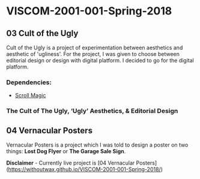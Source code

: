 # VISCOM-2001-001-Spring-2018
## 03 Cult of the Ugly

Cult of the Ugly is a project of experimentation between aesthetics and aesthetic of 'ugliness'. For the project, I was given to choose between editorial design or design with digital platform. I decided to go for the digital platform.

### Dependencies:
 - [Scroll Magic](https://github.com/janpaepke/ScrollMagic)

### The Cult of The Ugly, ‘Ugly’ Aesthetics, & Editorial Design

## 04 Vernacular Posters

Vernacular Posters is a project which I was told to design a poster on two things: **Lost Dog Flyer** or **The Garage Sale Sign**.

**Disclaimer** - Currently live project is [04 Vernacular Posters] (https://withoutwax.github.io/VISCOM-2001-001-Spring-2018/)
